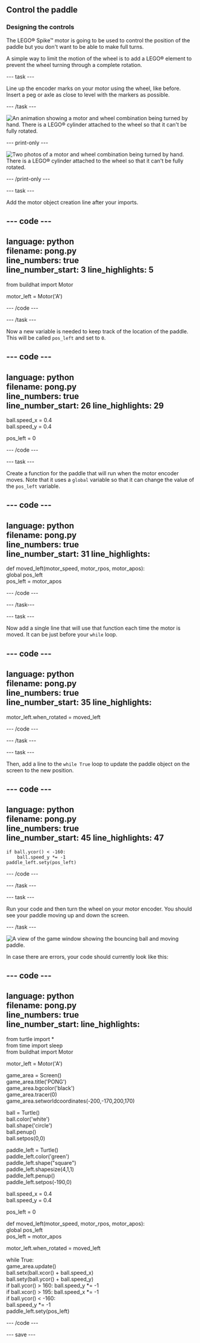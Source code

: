 ## Control the paddle

### Designing the controls

The LEGO® Spike™ motor is going to be used to control the position of the paddle but you don't want to be able to make full turns.

A simple way to limit the motion of the wheel is to add a LEGO® element to prevent the wheel turning through a complete rotation.

--- task ---

Line up the encoder marks on your motor using the wheel, like before. Insert a peg or axle as close to level with the markers as possible.

--- /task ---

![An animation showing a motor and wheel combination being turned by hand. There is a LEGO® cylinder attached to the wheel so that it can't be fully rotated.](images/motor_block.gif)

--- print-only ---

![Two photos of a motor and wheel combination being turned by hand. There is a LEGO® cylinder attached to the wheel so that it can't be fully rotated.](images/sidebyside.png)

--- /print-only ---


--- task ---

Add the motor object creation line after your imports.

--- code ---
---
language: python   
filename: pong.py   
line_numbers: true   
line_number_start: 3
line_highlights: 5
---

from buildhat import Motor

motor_left = Motor('A')

--- /code ---

--- /task ---

Now a new variable is needed to keep track of the location of the paddle. This will be called `pos_left` and set to `0`.

--- code ---
---
language: python   
filename: pong.py   
line_numbers: true   
line_number_start: 26
line_highlights: 29
---

ball.speed_x = 0.4   
ball.speed_y = 0.4

pos_left = 0

--- /code ---

--- task ---

Create a function for the paddle that will run when the motor encoder moves. Note that it uses a `global` variable so that it can change the value of the `pos_left` variable.

--- code ---
---
language: python   
filename: pong.py   
line_numbers: true   
line_number_start: 31
line_highlights:
---

def moved_left(motor_speed, motor_rpos, motor_apos):   
global pos_left   
pos_left = motor_apos

--- /code ---

--- /task---

--- task ---

Now add a single line that will use that function each time the motor is moved. It can be just before your `while` loop.

--- code ---
---
language: python   
filename: pong.py   
line_numbers: true   
line_number_start: 35
line_highlights:
---

motor_left.when_rotated = moved_left

--- /code ---

--- /task ---

--- task ---

Then, add a line to the `while True` loop to update the paddle object on the screen to the new position.

--- code ---
---
language: python   
filename: pong.py   
line_numbers: true   
line_number_start: 45
line_highlights: 47
---

    if ball.ycor() < -160:   
        ball.speed_y *= -1   
    paddle_left.sety(pos_left)

--- /code ---

--- /task ---

--- task ---

Run your code and then turn the wheel on your motor encoder. You should see your paddle moving up and down the screen.

--- /task ---

![A view of the game window showing the bouncing ball and moving paddle.](images/moving_paddle.gif)

In case there are errors, your code should currently look like this:

--- code ---
---
language: python   
filename: pong.py   
line_numbers: true   
line_number_start:
line_highlights:
---

from turtle import *   
from time import sleep   
from buildhat import Motor

motor_left = Motor('A')

game_area = Screen()   
game_area.title('PONG')   
game_area.bgcolor('black')   
game_area.tracer(0)   
game_area.setworldcoordinates(-200,-170,200,170)

ball = Turtle()   
ball.color('white')   
ball.shape('circle')   
ball.penup()   
ball.setpos(0,0)

paddle_left = Turtle()   
paddle_left.color('green')   
paddle_left.shape("square")   
paddle_left.shapesize(4,1,1)   
paddle_left.penup()   
paddle_left.setpos(-190,0)

ball.speed_x = 0.4   
ball.speed_y = 0.4

pos_left = 0


def moved_left(motor_speed, motor_rpos, motor_apos):   
global pos_left   
pos_left = motor_apos


motor_left.when_rotated = moved_left

while True:   
game_area.update()   
ball.setx(ball.xcor() + ball.speed_x)   
ball.sety(ball.ycor() + ball.speed_y)   
if ball.ycor() > 160: ball.speed_y *= -1   
if ball.xcor() > 195: ball.speed_x *= -1   
if ball.ycor() < -160:   
ball.speed_y *= -1   
paddle_left.sety(pos_left)

--- /code ---

--- save ---